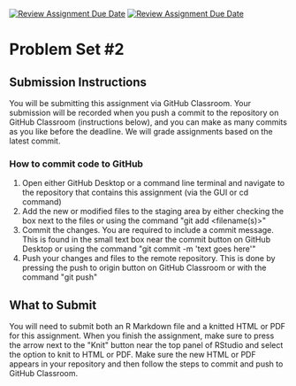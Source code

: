 [![Review Assignment Due Date](https://classroom.github.com/assets/deadline-readme-button-24ddc0f5d75046c5622901739e7c5dd533143b0c8e959d652212380cedb1ea36.svg)](https://classroom.github.com/a/dZqh7jVC)
[![Review Assignment Due Date](https://classroom.github.com/assets/deadline-readme-button-24ddc0f5d75046c5622901739e7c5dd533143b0c8e959d652212380cedb1ea36.svg)](https://classroom.github.com/a/kqD2I3rN)
# Problem Set #2

## Submission Instructions 
You will be submitting this assignment via GitHub Classroom. Your submission will be recorded when you push a commit to the repository on GitHub Classroom (instructions below), and you can make as many commits as you like before the deadline. We will grade assignments based on the latest commit.

### How to commit code to GitHub

1.  Open either GitHub Desktop or a command line terminal and navigate to the repository that contains this assignment (via the GUI or cd command)
2.  Add the new or modified files to the staging area by either checking the box next to the files or using the command "git add \<filename(s)\>"
3.  Commit the changes. You are required to include a commit message. This is found in the small text box near the commit button on GitHub Desktop or using the command "git commit -m 'text goes here'"
4.  Push your changes and files to the remote repository. This is done by pressing the push to origin button on GitHub Classroom or with the command "git push"

## What to Submit
You will need to submit both an R Markdown file and a knitted HTML or PDF for this assignment. When you finish the assignment, make sure to press the arrow next to the "Knit" button near the top panel of RStudio and select the option to knit to HTML or PDF. Make sure the new HTML or PDF appears in your repository and then follow the steps to commit and push to GitHub Classroom.
